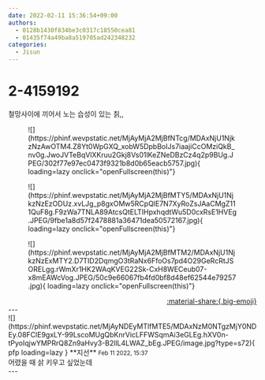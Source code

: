```yaml
---
date: 2022-02-11 15:36:54+09:00
authors:
  - 0128b1430f834be3c0317c18550cea81
  - 01435f74a49ba8a519705ad242348232
categories:
  - Jisun
---
```


# 2-4159192

<div class="post-container" markdown="1">
<div class="content-container md-sidebar__scrollwrap" markdown="1">

철망사이에 끼어서 노는 습성이 있는 칡,,
<figure markdown="1">
![](https://phinf.wevpstatic.net/MjAyMjA2MjBfNTcg/MDAxNjU1NjkzNzAwOTM4.Z8Yt0WpGXQ_xobW5DpbBoIJs7iaajiCcOMziQkB_nv0g.JwoJVTeBqVlXKruu2Gkj8Vs01lKeZNeDBzCz4q2p9BUg.JPEG/302f77e97ec0473f9321b8d0b65eacb5757.jpg){ loading=lazy onclick="openFullscreen(this)"}
</figure>

<figure markdown="1">
![](https://phinf.wevpstatic.net/MjAyMjA2MjBfMTY5/MDAxNjU1NjkzNzEzODUz.xvLJg_p8gxOMw5RCpQlE7N7XyRoZsJAaCMgZ111QuF8g.F9zWa7TNLA89AtcsQtELTIHpxhqdtWu5D0cxRsE1HVEg.JPEG/9fbe1a8d57f2478881a36471dea50572167.jpg){ loading=lazy onclick="openFullscreen(this)"}
</figure>

<figure markdown="1">
![](https://phinf.wevpstatic.net/MjAyMjA2MjBfMTM2/MDAxNjU1NjkzNzExMTY2.D7TID2DqmgO3tRaNx6FfoOs7pd4O29GeRcRtJSORELgg.rWmXr1HK2WAqKVEG22Sk-CxH8WECeub07-x8mEAWcVog.JPEG/50c9e66067fb4fd0bf8d48ef62544e79257.jpg){ loading=lazy onclick="openFullscreen(this)"}
</figure>


</div>
</div>

<div style="text-align: right;" markdown="1">
<a href="https://weverse.io/fromis9/fanpost/2-4159192" style="text-align: right;">:material-share:{.big-emoji}</a>
</div>
---

<div class="comments-container md-sidebar__scrollwrap" markdown="1">
<div class="comment" markdown="1">
<div class='id-container' markdown="1">
![](https://phinf.wevpstatic.net/MjAyNDEyMTlfMTE5/MDAxNzM0NTgzMjY0NDEy.08FClE9gxLY-99LscoMUgQbKnrVicLFFWSqmAi3eGLEg.hXV0n-tPyoIqjwYMPRrQ8Zn9aHvy3-B2llL4LWAZ_bEg.JPEG/image.jpg?type=s72){ pfp loading=lazy }
**<span class="artist">지선</span>** <small>Feb 11 2022, 15:37</small><br>
</div>
<div class='comment-body' markdown="1">
어렸을 때 삵 키우고 싶었눈데
</div>
</div>
</div>
---
